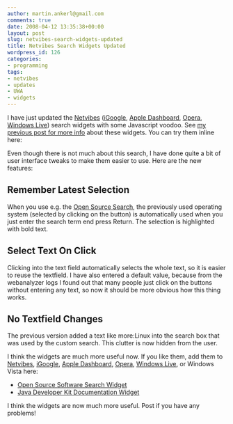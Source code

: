 ```yaml
---
author: martin.ankerl@gmail.com
comments: true
date: 2008-04-12 13:35:38+00:00
layout: post
slug: netvibes-search-widgets-updated
title: Netvibes Search Widgets Updated
wordpress_id: 126
categories:
- programming
tags:
- netvibes
- updates
- UWA
- widgets
---
```


I have just updated the [Netvibes](http://www.netvibes.com/) ([iGoogle](http://www.google.com/ig), [Apple Dashboard](http://www.apple.com/downloads/dashboard/), [Opera](http://www.opera.com/), [Windows Live](http://www.live.com/)) search widgets with some Javascript voodoo. See [my previous post for more info](/2008/03/18/netvibes-widgets-for-jdk-and-oss-search/) about these widgets. You can try them inline here:

Even though there is not much about this search, I have done quite a bit of user interface tweaks to make them easier to use. Here are the new features:

## Remember Latest Selection

When you use e.g. the [Open Source Search](http://eco.netvibes.com/widgets/234614/open-source-software-search), the previously used operating system (selected by clicking on the button) is automatically used when you just enter the search term end press Return. The selection is highlighted with bold text.


## Select Text On Click

Clicking into the text field automatically selects the whole text, so it is easier to reuse the textfield. I have also entered a default value, because from the webanalyzer logs I found out that many people just click on the buttons without entering any text, so now it should be more obvious how this thing works.


## No Textfield Changes

The previous version added a text like more:Linux into the search box that was used by the custom search. This clutter is now hidden from the user.

I think the widgets are much more useful now. If you like them, add them to [Netvibes](http://www.netvibes.com/), [iGoogle](http://www.google.com/ig), [Apple Dashboard](http://www.apple.com/downloads/dashboard/), [Opera](http://www.opera.com/), [Windows Live](http://www.live.com/), or Windows Vista here: 


* [Open Source Software Search Widget](http://eco.netvibes.com/widgets/234614/open-source-software)
* [Java Developer Kit Documentation Widget](http://eco.netvibes.com/widgets/234615/java-developer-kit-documentation)


I think the widgets are now much more useful. Post if you have any problems!
